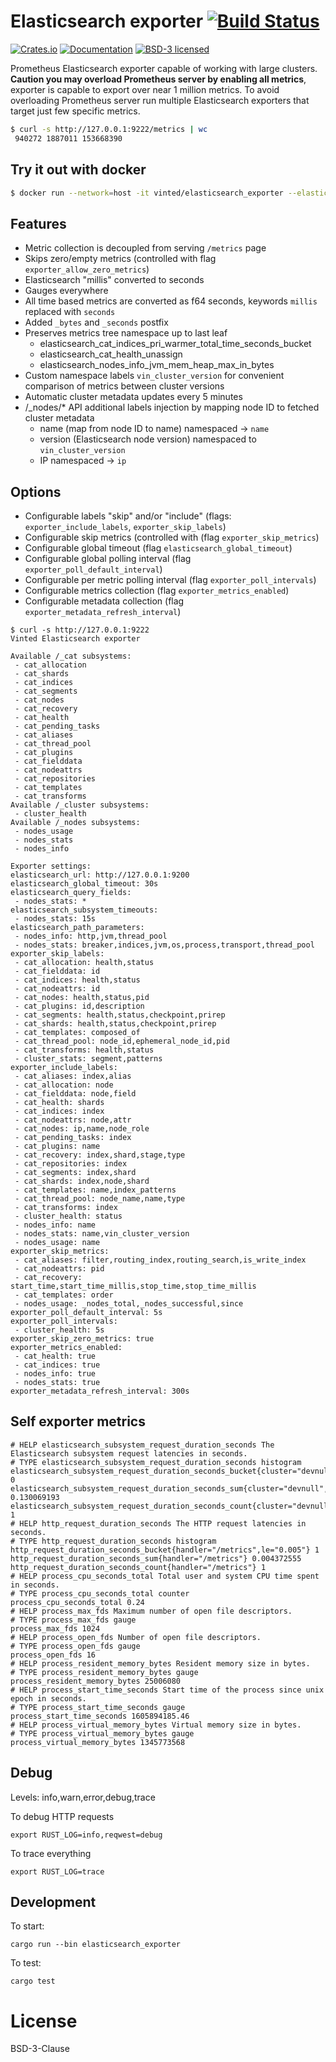 # Elasticsearch exporter [![Build Status](https://travis-ci.com/vinted/elasticsearch-exporter-rs.svg?branch=master)](https://travis-ci.com/vinted/elasticsearch-exporter-rs)

[![Crates.io][crates-badge]][crates-url]
[![Documentation][docs-badge]][docs-url]
[![BSD-3 licensed][bsd-badge]][bsd-url]

[crates-badge]: https://img.shields.io/crates/v/elasticsearch_exporter.svg
[crates-url]: https://crates.io/crates/elasticsearch_exporter
[docs-badge]: https://docs.rs/elasticsearch_exporter/badge.svg
[docs-url]: https://docs.rs/elasticsearch_exporter
[bsd-badge]: https://img.shields.io/badge/license-bsd-3.svg
[bsd-url]: LICENSE

Prometheus Elasticsearch exporter capable of working with large clusters.
**Caution you may overload Prometheus server by enabling all metrics**, exporter is capable to export over near 1 million metrics.
To avoid overloading Prometheus server run multiple Elasticsearch exporters that target just few specific metrics.

```bash
$ curl -s http://127.0.0.1:9222/metrics | wc
 940272 1887011 153668390
```

## Try it out with docker

```bash
$ docker run --network=host -it vinted/elasticsearch_exporter --elasticsearch_url=http://IP:PORT
```

## Features

 - Metric collection is decoupled from serving `/metrics` page
 - Skips zero/empty metrics (controlled with flag `exporter_allow_zero_metrics`)
 - Elasticsearch "millis" converted to seconds
 - Gauges everywhere
 - All time based metrics are converted as f64 seconds, keywords `millis` replaced with `seconds`
 - Added `_bytes` and `_seconds` postfix
 - Preserves metrics tree namespace up to last leaf
   - elasticsearch_cat_indices_pri_warmer_total_time_seconds_bucket
   - elasticsearch_cat_health_unassign
   - elasticsearch_nodes_info_jvm_mem_heap_max_in_bytes
 - Custom namespace labels `vin_cluster_version` for convenient comparison of metrics between cluster versions
 - Automatic cluster metadata updates every 5 minutes
 - /_nodes/* API additional labels injection by mapping node ID to fetched cluster metadata
   - name (map from node ID to name) namespaced -> `name`
   - version (Elasticsearch node version) namespaced to `vin_cluster_version`
   - IP namespaced -> `ip`

## Options

 - Configurable labels "skip" and/or "include" (flags: `exporter_include_labels`, `exporter_skip_labels`)
 - Configurable skip metrics (controlled with (flag `exporter_skip_metrics`)
 - Configurable global timeout (flag `elasticsearch_global_timeout`)
 - Configurable global polling interval (flag `exporter_poll_default_interval`)
 - Configurable per metric polling interval (flag `exporter_poll_intervals`)
 - Configurable metrics collection (flag `exporter_metrics_enabled`)
 - Configurable metadata collection (flag `exporter_metadata_refresh_interval`)

```shell
$ curl -s http://127.0.0.1:9222
Vinted Elasticsearch exporter

Available /_cat subsystems:
 - cat_allocation
 - cat_shards
 - cat_indices
 - cat_segments
 - cat_nodes
 - cat_recovery
 - cat_health
 - cat_pending_tasks
 - cat_aliases
 - cat_thread_pool
 - cat_plugins
 - cat_fielddata
 - cat_nodeattrs
 - cat_repositories
 - cat_templates
 - cat_transforms
Available /_cluster subsystems:
 - cluster_health
Available /_nodes subsystems:
 - nodes_usage
 - nodes_stats
 - nodes_info

Exporter settings:
elasticsearch_url: http://127.0.0.1:9200
elasticsearch_global_timeout: 30s
elasticsearch_query_fields:
 - nodes_stats: *
elasticsearch_subsystem_timeouts:
 - nodes_stats: 15s
elasticsearch_path_parameters:
 - nodes_info: http,jvm,thread_pool
 - nodes_stats: breaker,indices,jvm,os,process,transport,thread_pool
exporter_skip_labels:
 - cat_allocation: health,status
 - cat_fielddata: id
 - cat_indices: health,status
 - cat_nodeattrs: id
 - cat_nodes: health,status,pid
 - cat_plugins: id,description
 - cat_segments: health,status,checkpoint,prirep
 - cat_shards: health,status,checkpoint,prirep
 - cat_templates: composed_of
 - cat_thread_pool: node_id,ephemeral_node_id,pid
 - cat_transforms: health,status
 - cluster_stats: segment,patterns
exporter_include_labels:
 - cat_aliases: index,alias
 - cat_allocation: node
 - cat_fielddata: node,field
 - cat_health: shards
 - cat_indices: index
 - cat_nodeattrs: node,attr
 - cat_nodes: ip,name,node_role
 - cat_pending_tasks: index
 - cat_plugins: name
 - cat_recovery: index,shard,stage,type
 - cat_repositories: index
 - cat_segments: index,shard
 - cat_shards: index,node,shard
 - cat_templates: name,index_patterns
 - cat_thread_pool: node_name,name,type
 - cat_transforms: index
 - cluster_health: status
 - nodes_info: name
 - nodes_stats: name,vin_cluster_version
 - nodes_usage: name
exporter_skip_metrics:
 - cat_aliases: filter,routing_index,routing_search,is_write_index
 - cat_nodeattrs: pid
 - cat_recovery: start_time,start_time_millis,stop_time,stop_time_millis
 - cat_templates: order
 - nodes_usage: _nodes_total,_nodes_successful,since
exporter_poll_default_interval: 5s
exporter_poll_intervals:
 - cluster_health: 5s
exporter_skip_zero_metrics: true
exporter_metrics_enabled:
 - cat_health: true
 - cat_indices: true
 - nodes_info: true
 - nodes_stats: true
exporter_metadata_refresh_interval: 300s
```

## Self exporter metrics

```
# HELP elasticsearch_subsystem_request_duration_seconds The Elasticsearch subsystem request latencies in seconds.
# TYPE elasticsearch_subsystem_request_duration_seconds histogram
elasticsearch_subsystem_request_duration_seconds_bucket{cluster="devnull",subsystem="/_nodes/os",le="0.005"} 0
elasticsearch_subsystem_request_duration_seconds_sum{cluster="devnull",subsystem="/nodes_stats"} 0.130069193
elasticsearch_subsystem_request_duration_seconds_count{cluster="devnull",subsystem="/nodes_stats"} 1
# HELP http_request_duration_seconds The HTTP request latencies in seconds.
# TYPE http_request_duration_seconds histogram
http_request_duration_seconds_bucket{handler="/metrics",le="0.005"} 1
http_request_duration_seconds_sum{handler="/metrics"} 0.004372555
http_request_duration_seconds_count{handler="/metrics"} 1
# HELP process_cpu_seconds_total Total user and system CPU time spent in seconds.
# TYPE process_cpu_seconds_total counter
process_cpu_seconds_total 0.24
# HELP process_max_fds Maximum number of open file descriptors.
# TYPE process_max_fds gauge
process_max_fds 1024
# HELP process_open_fds Number of open file descriptors.
# TYPE process_open_fds gauge
process_open_fds 16
# HELP process_resident_memory_bytes Resident memory size in bytes.
# TYPE process_resident_memory_bytes gauge
process_resident_memory_bytes 25006080
# HELP process_start_time_seconds Start time of the process since unix epoch in seconds.
# TYPE process_start_time_seconds gauge
process_start_time_seconds 1605894185.46
# HELP process_virtual_memory_bytes Virtual memory size in bytes.
# TYPE process_virtual_memory_bytes gauge
process_virtual_memory_bytes 1345773568
```

## Debug

Levels: info,warn,error,debug,trace

To debug HTTP requests

```
export RUST_LOG=info,reqwest=debug
```

To trace everything

```
export RUST_LOG=trace
```

## Development

To start:

```shell
cargo run --bin elasticsearch_exporter
```

To test:

```shell
cargo test
```

# License

BSD-3-Clause
